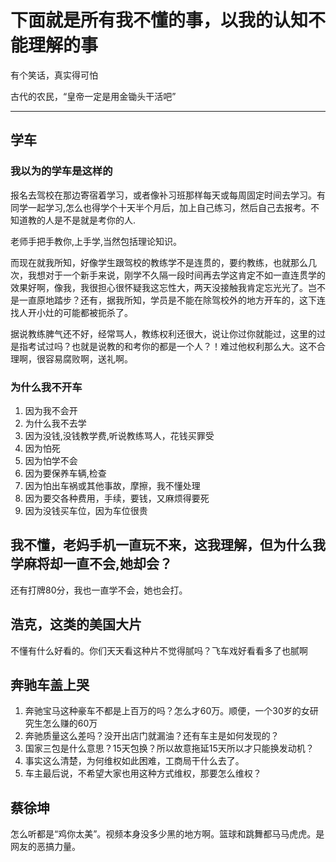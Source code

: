 # 下面就是所有我不懂的事，以我的认知不能理解的事

有个笑话，真实得可怕

古代的农民，“皇帝一定是用金锄头干活吧”



----------

## 学车

### 我以为的学车是这样的

报名去驾校在那边寄宿着学习，或者像补习班那样每天或每周固定时间去学习。有同学一起学习,怎么也得学个十天半个月后，加上自己练习，然后自己去报考。不知道教的人是不是就是考你的人.

老师手把手教你,上手学,当然包括理论知识。


而现在就我所知，好像学生跟驾校的教练学不是连贯的，要约教练，也就那么几次，我想对于一个新手来说，刚学不久隔一段时间再去学这肯定不如一直连贯学的效果好啊，像我，我很担心很怀疑我这忘性大，两天没接触我肯定忘光光了。岂不是一直原地踏步？还有，据我所知，学员是不能在除驾校外的地方开车的，这下连找人开小灶的可能都被扼杀了。


据说教练脾气还不好，经常骂人，教练权利还很大，说让你过你就能过，这里的过是指考试过吗？也就是说教的和考你的都是一个人？！难过他权利那么大。这不合理啊，很容易腐败啊，送礼啊。


### 为什么我不开车

1. 因为我不会开
2. 为什么我不去学
3. 因为没钱,没钱教学费,听说教练骂人，花钱买罪受
4. 因为怕死
5. 因为怕学不会
6. 因为要保养车辆,检查
7. 因为怕出车祸或其他事故，摩擦，我不懂处理
8. 因为要交各种费用，手续，要钱，又麻烦得要死
9. 因为没钱买车位，因为车位很贵


## 我不懂，老妈手机一直玩不来，这我理解，但为什么我学麻将却一直不会,她却会？

还有打牌80分，我也一直学不会，她也会打。



## 浩克，这类的美国大片

不懂有什么好看的。你们天天看这种片不觉得腻吗？飞车戏好看看多了也腻啊

## 奔驰车盖上哭

1. 奔驰宝马这种豪车不都是上百万的吗？怎么才60万。顺便，一个30岁的女研究生怎么赚的60万
2. 奔驰质量这么差吗？没开出店门就漏油？还有车主是如何发现的？
3. 国家三包是什么意思？15天包换？所以故意拖延15天所以才只能换发动机？
4. 事实这么清楚，为何维权如此困难，工商局干什么去了。
5. 车主最后说，不希望大家也用这种方式维权，那要怎么维权？



## 蔡徐坤

怎么听都是“鸡你太美”。视频本身没多少黑的地方啊。篮球和跳舞都马马虎虎。是网友的恶搞力量。
